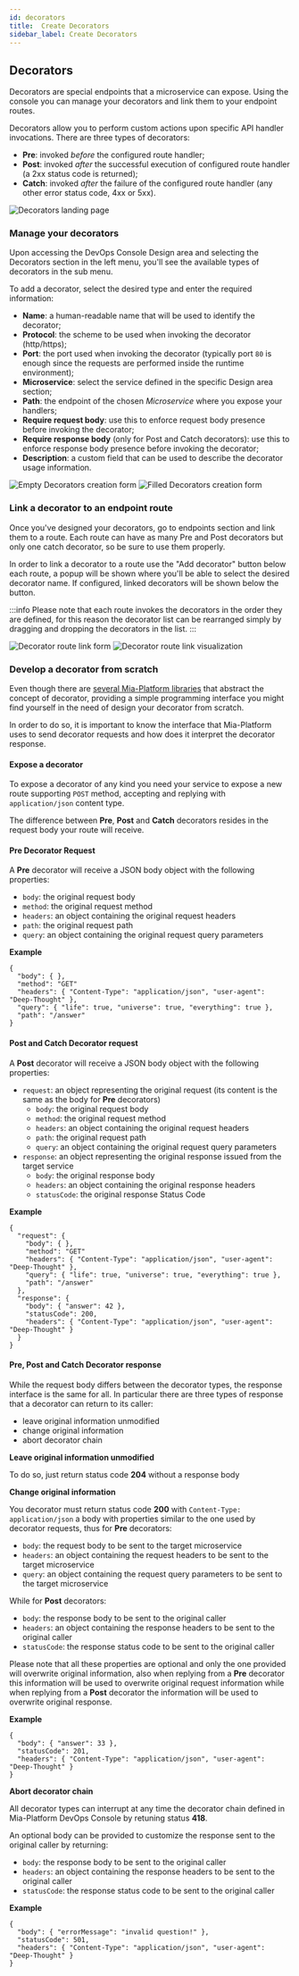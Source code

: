 ```yaml
---
id: decorators
title:  Create Decorators
sidebar_label: Create Decorators
---
```

## Decorators

Decorators are special endpoints that a microservice can expose. Using the console you can manage your decorators and link them to your endpoint routes.

Decorators allow you to perform custom actions upon specific API handler invocations. There are three types of decorators:

* **Pre**: invoked *before* the configured route handler;
* **Post**: invoked *after* the successful execution of configured route handler (a 2xx status code is returned);
* **Catch**: invoked *after* the failure of the configured route handler (any other error status code, 4xx or 5xx).

![Decorators landing page](img/decorators-landing.png)

### Manage your decorators

Upon accessing the DevOps Console Design area and selecting the Decorators section in the left menu, you'll see the available types of decorators in the sub menu.

To add a decorator, select the desired type and enter the required information:

* **Name**: a human-readable name that will be used to identify the decorator;
* **Protocol**: the scheme to be used when invoking the decorator (http/https);
* **Port**: the port used when invoking the decorator (typically port `80` is enough since the requests are performed inside the runtime environment);
* **Microservice**: select the service defined in the specific Design area section;
* **Path**: the endpoint of the chosen *Microservice* where you expose your handlers;
* **Require request body**: use this to enforce request body presence before invoking the decorator;
* **Require response body** (only for Post and Catch decorators): use this to enforce response body presence before invoking the decorator;
* **Description**: a custom field that can be used to describe the decorator usage information.

![Empty Decorators creation form](img/decorators-create-post-empty.png)
![Filled Decorators creation form](img/decorators-create-post-filled.png)

### Link a decorator to an endpoint route

Once you've designed your decorators, go to endpoints section and link them to a route. Each route can have as many Pre and Post decorators but only one catch decorator, so be sure to use them properly.

In order to link a decorator to a route use the "Add decorator" button below each route, a popup will be shown where you'll be able to select the desired decorator name. If configured, linked decorators will be shown below the button. 

:::info
Please note that each route invokes the decorators in the order they are defined, for this reason the decorator list can be rearranged simply by dragging and dropping the decorators in the list.
:::

![Decorator route link form](img/decorators-link-route-selection.png)
![Decorator route link visualization](img/decorators-link-route-done.png)

### Develop a decorator from scratch

Even though there are [several Mia-Platform libraries](../../../libraries/mia-service-libraries.md) that abstract the concept of decorator, providing a simple programming interface you might find yourself in the need of design your decorator from scratch.

In order to do so, it is important to know the interface that Mia-Platform uses to send decorator requests and how does it interpret the decorator response.

#### Expose a decorator

To expose a decorator of any kind you need your service to expose a new route supporting `POST` method, accepting and replying with `application/json` content type.

The difference between **Pre**, **Post** and **Catch** decorators resides in the request body your route will receive.

#### Pre Decorator Request

A **Pre** decorator will receive a JSON body object with the following properties:

* `body`: the original request body
* `method`: the original request method
* `headers`: an object containing the original request headers
* `path`: the original request path
* `query`: an object containing the original request query parameters

**Example**

```
{
  "body": { },
  "method": "GET"
  "headers": { "Content-Type": "application/json", "user-agent": "Deep-Thought" },
  "query": { "life": true, "universe": true, "everything": true },
  "path": "/answer"
}
```

#### Post and Catch Decorator request

A **Post** decorator will receive a JSON body object with the following properties:

* `request`: an object representing the original request (its content is the same as the body for **Pre** decorators)
  * `body`: the original request body
  * `method`: the original request method
  * `headers`: an object containing the original request headers
  * `path`: the original request path
  * `query`: an object containing the original request query parameters
* `response`: an object representing the original response issued from the target service
  * `body`: the original response body
  * `headers`: an object containing the original response headers
  * `statusCode`: the original response Status Code

**Example**

```
{
  "request": {
    "body": { },
    "method": "GET"
    "headers": { "Content-Type": "application/json", "user-agent": "Deep-Thought" },
    "query": { "life": true, "universe": true, "everything": true },
    "path": "/answer"
  },
  "response": {
    "body": { "answer": 42 },
    "statusCode": 200,
    "headers": { "Content-Type": "application/json", "user-agent": "Deep-Thought" }
  }
}
```

#### Pre, Post and Catch Decorator response

While the request body differs between the decorator types, the response interface is the same for all. In particular there are three types of response that a decorator can return to its caller:

* leave original information unmodified
* change original information
* abort decorator chain

**Leave original information unmodified**

To do so, just return status code **204** without a response body

**Change original information**

You decorator must return status code **200** with `Content-Type: application/json` a body with properties similar to the one used by decorator requests,
thus for **Pre** decorators:

* `body`: the request body to be sent to the target microservice
* `headers`: an object containing the request headers to be sent to the target microservice
* `query`: an object containing the request query parameters to be sent to the target microservice

While for **Post** decorators:

* `body`: the response body to be sent to the original caller
* `headers`: an object containing the response headers to be sent to the original caller
* `statusCode`: the response status code to be sent to the original caller

Please note that all these properties are optional and only the one provided will overwrite original information,
also when replying from a **Pre** decorator this information will be used to overwrite original request information
while when replying from a **Post** decorator the information will be used to overwrite original response.

**Example**

```
{
  "body": { "answer": 33 },
  "statusCode": 201,
  "headers": { "Content-Type": "application/json", "user-agent": "Deep-Thought" }
}
```

**Abort decorator chain**

All decorator types can interrupt at any time the decorator chain defined in Mia-Platform DevOps Console by retuning status **418**.

An optional body can be provided to customize the response sent to the original caller by returning:

* `body`: the response body to be sent to the original caller
* `headers`: an object containing the response headers to be sent to the original caller
* `statusCode`: the response status code to be sent to the original caller

**Example**

```
{
  "body": { "errorMessage": "invalid question!" },
  "statusCode": 501,
  "headers": { "Content-Type": "application/json", "user-agent": "Deep-Thought" }
}
```
